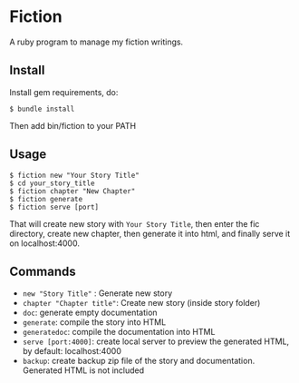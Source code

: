 # Fiction

A ruby program to manage my fiction writings.

## Install

Install gem requirements, do:

    $ bundle install

Then add bin/fiction to your PATH

## Usage

	$ fiction new "Your Story Title"
	$ cd your_story_title
	$ fiction chapter "New Chapter"
	$ fiction generate
	$ fiction serve [port]

That will create new story with `Your Story Title`, then enter the fic directory, create new chapter, then generate it into html, and finally serve it on localhost:4000.

## Commands

* `new "Story Title"` : Generate new story
* `chapter "Chapter title"`:  Create new story (inside story folder)
* `doc`: generate empty documentation
* `generate`: compile the story into HTML
* `generatedoc`: compile the documentation into HTML
* `serve [port:4000]`: create local server to preview the generated HTML, by default: localhost:4000
* `backup`: create backup zip file of the story and documentation. Generated HTML is not included 
